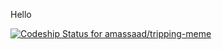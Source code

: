 Hello

[ ![Codeship Status for amassaad/tripping-meme](https://codeship.com/projects/62a2dbb0-a714-0132-c095-2a802918c4a0/status?branch=master)](https://codeship.com/projects/67150)
